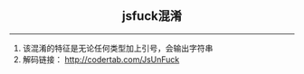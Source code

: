 ## <center> jsfuck混淆 </center>

---

1. 该混淆的特征是无论任何类型加上引号，会输出字符串
2. 解码链接： http://codertab.com/JsUnFuck